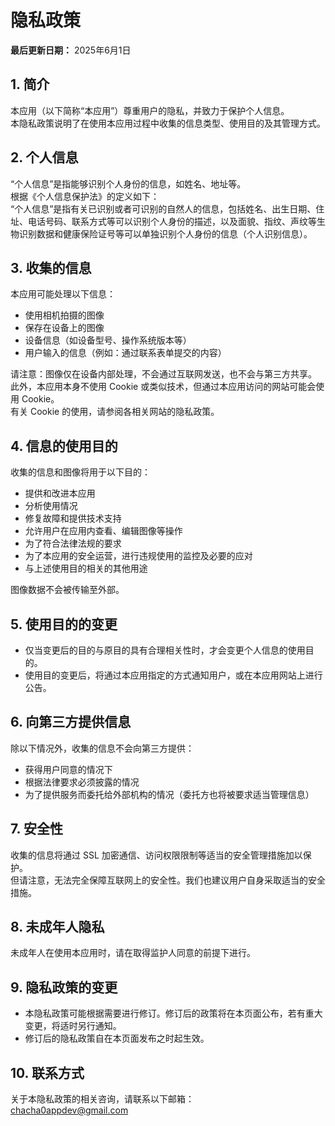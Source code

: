 # 隐私政策

**最后更新日期：** 2025年6月1日

## 1. 简介  
本应用（以下简称“本应用”）尊重用户的隐私，并致力于保护个人信息。  
本隐私政策说明了在使用本应用过程中收集的信息类型、使用目的及其管理方式。

## 2. 个人信息  
“个人信息”是指能够识别个人身份的信息，如姓名、地址等。  
根据《个人信息保护法》的定义如下：  
“个人信息”是指有关已识别或者可识别的自然人的信息，包括姓名、出生日期、住址、电话号码、联系方式等可以识别个人身份的描述，以及面貌、指纹、声纹等生物识别数据和健康保险证号等可以单独识别个人身份的信息（个人识别信息）。

## 3. 收集的信息  
本应用可能处理以下信息：

- 使用相机拍摄的图像  
- 保存在设备上的图像  
- 设备信息（如设备型号、操作系统版本等）  
- 用户输入的信息（例如：通过联系表单提交的内容）

请注意：图像仅在设备内部处理，不会通过互联网发送，也不会与第三方共享。  
此外，本应用本身不使用 Cookie 或类似技术，但通过本应用访问的网站可能会使用 Cookie。  
有关 Cookie 的使用，请参阅各相关网站的隐私政策。

## 4. 信息的使用目的  
收集的信息和图像将用于以下目的：

- 提供和改进本应用  
- 分析使用情况  
- 修复故障和提供技术支持  
- 允许用户在应用内查看、编辑图像等操作  
- 为了符合法律法规的要求  
- 为了本应用的安全运营，进行违规使用的监控及必要的应对  
- 与上述使用目的相关的其他用途

图像数据不会被传输至外部。

## 5. 使用目的的变更  

- 仅当变更后的目的与原目的具有合理相关性时，才会变更个人信息的使用目的。  
- 使用目的变更后，将通过本应用指定的方式通知用户，或在本应用网站上进行公告。

## 6. 向第三方提供信息  
除以下情况外，收集的信息不会向第三方提供：

- 获得用户同意的情况下  
- 根据法律要求必须披露的情况  
- 为了提供服务而委托给外部机构的情况（委托方也将被要求适当管理信息）

## 7. 安全性  
收集的信息将通过 SSL 加密通信、访问权限限制等适当的安全管理措施加以保护。  
但请注意，无法完全保障互联网上的安全性。我们也建议用户自身采取适当的安全措施。

## 8. 未成年人隐私  
未成年人在使用本应用时，请在取得监护人同意的前提下进行。

## 9. 隐私政策的变更  
- 本隐私政策可能根据需要进行修订。修订后的政策将在本页面公布，若有重大变更，将适时另行通知。  
- 修订后的隐私政策自在本页面发布之时起生效。

## 10. 联系方式  
关于本隐私政策的相关咨询，请联系以下邮箱：  
[chacha0appdev@gmail.com](mailto:chacha0appdev@gmail.com)
